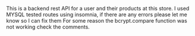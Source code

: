 This is a backend rest API for a user and their products at this store. I used MYSQL
tested routes using insomnia, if there are any errors please let me know so I can fix them
For some reason the bcrypt.compare function was not working check the comments.